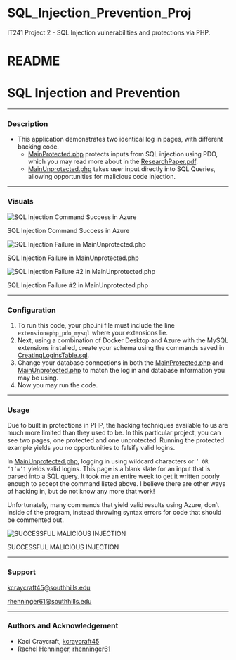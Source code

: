 # SQL_Injection_Prevention_Proj
IT241 Project 2 - SQL Injection vulnerabilities and protections via PHP.

# README

# **SQL Injection and Prevention**

---

### Description

- This application demonstrates two identical log in pages, with different backing code.
    - [MainProtected.php](https://github.com/kcraycraft45/SQL_Injection_Prevention_Proj/blob/main/MainProtected.php) protects inputs from SQL injection using PDO, which you may read more about in the [ResearchPaper.pdf](https://github.com/kcraycraft45/SQL_Injection_Prevention_Proj/blob/main/ResearchPaper.pdf).
    - [MainUnprotected.php](https://github.com/kcraycraft45/SQL_Injection_Prevention_Proj/blob/main/MainUnprotected.php) takes user input directly into SQL Queries, allowing opportunities for malicious code injection.

---

### Visuals

![SQL Injection Command Success in Azure](Screenshot_2024-11-02_145757.png)

SQL Injection Command Success in Azure

![SQL Injection Failure in MainUnprotected.php](Screenshot_2024-11-01_123607.png)

SQL Injection Failure in MainUnprotected.php

![SQL Injection Failure #2 in MainUnprotected.php](Screenshot_2024-11-02_145915.png)

SQL Injection Failure #2 in MainUnprotected.php

---

### Configuration

1. To run this code, your php.ini file must include the line `extension=php_pdo_mysql` where your extensions lie.
2. Next, using a combination of Docker Desktop and Azure with the MySQL extensions installed, create your schema using the commands saved in [CreatingLoginsTable.sql](https://github.com/kcraycraft45/SQL_Injection_Prevention_Proj/blob/main/CreatingLoginsTable.sql).
3. Change your database connections in both the [MainProtected.php](https://github.com/kcraycraft45/SQL_Injection_Prevention_Proj/blob/main/MainProtected.php) and [MainUnprotected.php](https://github.com/kcraycraft45/SQL_Injection_Prevention_Proj/blob/main/MainUnprotected.php) to match the log in and database information you may be using.
4. Now you may run the code.

---

### Usage

Due to built in protections in PHP, the hacking techniques available to us are much more limited than they used to be. In this particular project, you can see two pages, one protected and one unprotected. Running the protected example yields you no opportunities to falsify valid logins.

In [MainUnprotected.php](https://github.com/kcraycraft45/SQL_Injection_Prevention_Proj/blob/main/MainUnprotected.php), logging in using wildcard characters or `’ OR ‘1’=’1` yields valid logins. This page is a blank slate for an input that is parsed into a SQL query. It took me an entire week to get it written poorly enough to accept the command listed above. I believe there are other ways of hacking in, but do not know any more that work! 

Unfortunately, many commands that yield valid results using Azure, don’t inside of the program, instead throwing syntax errors for code that should be commented out.

![SUCCESSFUL MALICIOUS INJECTION](Screenshot_2024-11-02_151341.png)

SUCCESSFUL MALICIOUS INJECTION

---

### Support

[kcraycraft45@southhills.edu](mailto:kcraycraft45@southhills.edu)

[rhenninger61@southhills.edu](mailto:rhenninger61@southhills.edu)

---

### Authors and Acknowledgement

- Kaci Craycraft, [kcraycraft45](https://github.com/kcraycraft45)
- Rachel Henninger, [rhenninger61](https://github.com/rhenninger61)
